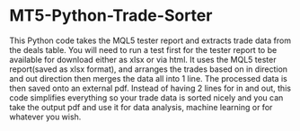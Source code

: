 # MT5-Python-Trade-Sorter
This Python code takes the MQL5 tester report and extracts trade data from the deals table.
You will need to run a test first for the tester report to be available for download either as xlsx or via html.
It uses the MQL5 tester report(saved as xlsx format), and arranges the trades based on in direction and out direction then merges the data all into 1 line.
The processed data is then saved onto an external pdf.
Instead of having 2 lines for in and out, this code simplifies everything so your trade data is sorted nicely and you can take the output pdf and use it for data analysis, machine learning or for whatever you wish. 
